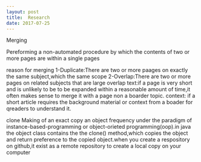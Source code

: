 ```yaml
---
layout: post
title:	Research
date: 2017-07-25
---
```

Merging

Pereforming  a non-automated procedure by which the contents of two or more pages are  within a single pages 

reason for merging
1-Duplicate:There are two or more paages on exactly the same subject,which the same scope
2-Overlap:There are two or more pages on related subjects that are large overlap
text:if a page is very short and  is unlikely to be  to be expanded within a reasonable amount of time,it often makes sense to merge it with a page non a boarder topic.
context: if a short article requires the background material or context from a boader for qreaders to understand it.



clone
Making of an exact copy an object frequency under the paradigm of instance-based-programming or object-orieted programming(oop).in java the object class contains the  the clone() method,which copies the object and return  preference to the copied object.when you create a respository on github,it exist as a remote repository to create a local copy on your computer



 
